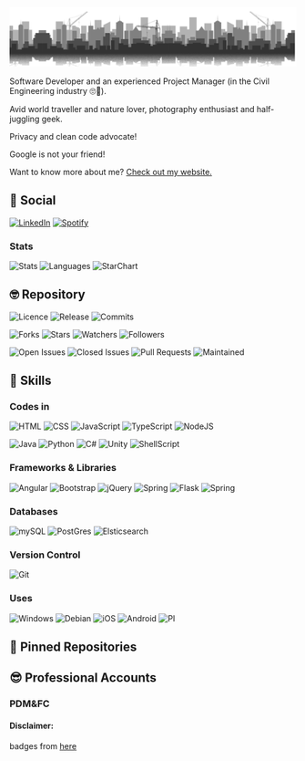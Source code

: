[![Tiago's GitHub Banner](./assets/banner.png)](https://www.pdmfc.com)


Software Developer and an experienced Project Manager (in the Civil Engineering industry :roll_eyes::monocle_face:).

Avid world traveller and nature lover, photography enthusiast and half-juggling geek.

Privacy and clean code advocate!

Google is not your friend!

Want to know more about me? [Check out my website.](https://www.pdmfc.com/)


## :shushing_face: Social

[![LinkedIn](https://img.shields.io/badge/LinkedIn-0077B5?style=for-the-badge&logo=linkedin&logoColor=white)](https://www.linkedin.com/TiagoVenceslau)
[![Spotify](https://img.shields.io/badge/Spotify-1ED760?&style=for-the-badge&logo=spotify&logoColor=white)](https://www.linkedin.com/TiagoVenceslau)

### Stats

![Stats](https://github-readme-stats.vercel.app/api?username=TiagoVenceslau&theme=blue-white)
![Languages](https://github-readme-stats.vercel.app/api/top-langs/?username=TiagoVenceslau&theme=blue-white)
![StarChart](https://starchart.cc/TiagoVenceslau/TiagoVenceslau.svg)





## :nerd_face: Repository

![Licence](https://img.shields.io/github/license/TiagoVenceslau/TiagoVenceslau.svg)
![Release](https://img.shields.io/github/release/TiagoVenceslau/TiagoVenceslau.svg)
![Commits](https://img.shields.io/github/commits-since/TiagoVenceslau/TiagoVenceslau/0.1.0.svg)

![Forks](https://img.shields.io/github/forks/TiagoVenceslau/TiagoVenceslau.svg)
![Stars](https://img.shields.io/github/stars/TiagoVenceslau/TiagoVenceslau.svg)
![Watchers](https://img.shields.io/github/watchers/TiagoVenceslau/TiagoVenceslau.svg)
![Followers](https://img.shields.io/github/followers/Tiagovenceslau.svg?style=social&label=Follow&maxAge=2592000)

![Open Issues](https://img.shields.io/github/issues/TiagoVenceslau/TiagoVenceslau.svg)
![Closed Issues](https://img.shields.io/github/issues-closed/TiagoVenceslau/TiagoVenceslau.svg)
![Pull Requests](https://img.shields.io/github/issues-pr-closed/TiagoVenceslau/TiagoVenceslau.svg)
![Maintained](https://img.shields.io/badge/Maintained%3F-yes-green.svg)
















## 💼 Skills

### Codes in

![HTML](https://img.shields.io/badge/HTML5-E34F26?style=for-the-badge&logo=html5&logoColor=white)
![CSS](https://img.shields.io/badge/CSS3-1572B6?style=for-the-badge&logo=css3&logoColor=white)
![JavaScript](https://img.shields.io/badge/JavaScript-F7DF1E?style=for-the-badge&logo=javascript&logoColor=black)
![TypeScript](https://img.shields.io/badge/TypeScript-007ACC?style=for-the-badge&logo=typescript&logoColor=white)
![NodeJS](https://img.shields.io/badge/Node.js-43853D?style=for-the-badge&logo=node.js&logoColor=white)

![Java](https://img.shields.io/badge/Java-ED8B00?style=for-the-badge&logo=java&logoColor=white)
![Python](https://img.shields.io/badge/Python-14354C?style=for-the-badge&logo=python&logoColor=white)
![C#](https://img.shields.io/badge/C%23-239120?style=for-the-badge&logo=c-sharp&logoColor=white)
![Unity](https://img.shields.io/badge/Unity-100000?style=for-the-badge&logo=unity&logoColor=white)
![ShellScript](https://img.shields.io/badge/Shell_Script-121011?style=for-the-badge&logo=gnu-bash&logoColor=white)


### Frameworks & Libraries

![Angular](https://img.shields.io/badge/Angular-DD0031?style=for-the-badge&logo=angular&logoColor=white)
![Bootstrap](https://img.shields.io/badge/Bootstrap-563D7C?style=for-the-badge&logo=bootstrap&logoColor=white)
![jQuery](https://img.shields.io/badge/jQuery-0769AD?style=for-the-badge&logo=jquery&logoColor=white)
![Spring](https://img.shields.io/badge/Spring-6DB33F?style=for-the-badge&logo=spring&logoColor=white)
![Flask](https://img.shields.io/badge/Flask-000000?style=for-the-badge&logo=flask&logoColor=white)
![Spring](https://img.shields.io/badge/Spring-6DB33F?style=for-the-badge&logo=spring&logoColor=white)

### Databases 

![mySQL](https://img.shields.io/badge/MySQL-00000F?style=for-the-badge&logo=mysql&logoColor=white)
![PostGres](https://img.shields.io/badge/PostgreSQL-316192?style=for-the-badge&logo=postgresql&logoColor=white)
![Elsticsearch](https://img.shields.io/badge/-ElasticSearch-005571?style=for-the-badge&logo=elasticsearch)


### Version Control

![Git](https://img.shields.io/badge/git-%23F05033.svg?style=for-the-badge&logo=git&logoColor=white)


### Uses

![Windows](https://img.shields.io/badge/Windows-0078D6?style=for-the-badge&logo=windows&logoColor=white)
![Debian](https://img.shields.io/badge/Debian-D70A53?style=for-the-badge&logo=debian&logoColor=white)
![iOS](https://img.shields.io/badge/iOS-000000?style=for-the-badge&logo=ios&logoColor=white)
![Android](https://img.shields.io/badge/Android-3DDC84?style=for-the-badge&logo=android&logoColor=white)
![PI](https://img.shields.io/badge/-RaspberryPi-C51A4A?style=for-the-badge&logo=Raspberry-Pi)

## 📌 Pinned Repositories


## :sunglasses: Professional Accounts

### PDM&FC




#### Disclaimer:

badges from [here](https://dev.to/envoy_/150-badges-for-github-pnk)
